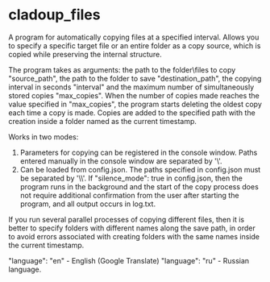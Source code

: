 # cladoup_files
A program for automatically copying files at a specified interval. Allows you to specify a specific target file or an entire folder as a copy source, which is copied while preserving the internal structure.

The program takes as arguments: the path to the folder\files to copy "source_path", the path to the folder to save "destination_path", the copying interval in seconds "interval" and the maximum number of simultaneously stored copies "max_copies".
When the number of copies made reaches the value specified in "max_copies", the program starts deleting the oldest copy each time a copy is made. Copies are added to the specified path with the creation inside a folder named as the current timestamp.

Works in two modes:
1. Parameters for copying can be registered in the console window. Paths entered manually in the console window are separated by '\\\'.
2. Can be loaded from config.json. The paths specified in config.json must be separated by '\\\\'. If "silence_mode": true in config.json, then the program runs in the background and the start of the copy process does not require additional confirmation from the user after starting the program, and all output occurs in log.txt.

If you run several parallel processes of copying different files, then it is better to specify folders with different names along the save path, in order to avoid errors associated with creating folders with the same names inside the current timestamp.

"language": "en" - English (Google Translate)
"language": "ru" - Russian language.
